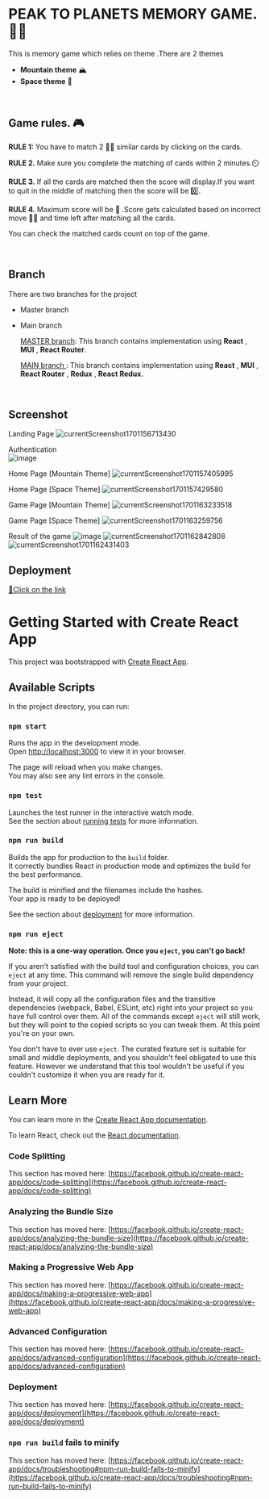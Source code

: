 # PEAK TO PLANETS MEMORY GAME. 🗻🌆
 This is memory game which relies on theme .There are 2 themes
-  **Mountain theme**  🏔️
-  **Space theme**    🌃
<br>

## Game rules. 🎮

  **RULE 1:** You have to match  2 🎴🎴 similar cards by clicking on the cards.
 
  **RULE 2.** Make sure you complete the matching of cards within 2 minutes.⏲️
  
  **RULE 3.** If all the cards are matched then the score will display.If you want to quit in the middle of matching then the score will be 0️⃣.
  
  **RULE 4.** Maximum score will be 💯 .Score gets calculated based on incorrect move 🙅‍♀️ and time left after matching all the cards.
  
  You can check the matched cards count on top of the game.

<br>

## Branch

There are two branches for the project 
- Master branch
- Main branch

  <ins>MASTER branch</ins>: This branch contains implementation using **React** , **MUI** , **React Router**.

  <ins>MAIN branch </ins>: This branch contains implementation using **React** , **MUI** , **React Router** , **Redux** , **React Redux**.

<br>

## Screenshot
  Landing Page 
![currentScreenshot1701156713430](https://github.com/LakshmiCel/peak_to_planets_memory_game/assets/146925327/f718271b-00ea-49e9-b11b-33b01af19852)
 
  Authentication <br>
![image](https://github.com/LakshmiCel/peak_to_planets_memory_game/assets/146925327/aeb71663-d8df-4212-936f-7dccba4b8650)

  Home Page [Mountain Theme]
![currentScreenshot1701157405995](https://github.com/LakshmiCel/peak_to_planets_memory_game/assets/146925327/fa25286f-be5b-47b5-91ad-045d038d9920)

  Home Page [Space Theme]
![currentScreenshot1701157429580](https://github.com/LakshmiCel/peak_to_planets_memory_game/assets/146925327/b00ac135-9705-44ee-9e76-1b2dff84efb0)

  Game Page [Mountain Theme]
![currentScreenshot1701163233518](https://github.com/LakshmiCel/peak_to_planets_memory_game/assets/146925327/aba06cae-e40c-4403-9b6e-67f761b43a63)

  Game Page [Space Theme]
![currentScreenshot1701163259756](https://github.com/LakshmiCel/peak_to_planets_memory_game/assets/146925327/dcc6c1d7-2b31-4347-9e0e-ddf0eea138dc)

  Result of the game
![image](https://github.com/LakshmiCel/peak_to_planets_memory_game/assets/146925327/505c7d23-9c8a-41d9-98ee-6985a7f85815)
![currentScreenshot1701162842808](https://github.com/LakshmiCel/peak_to_planets_memory_game/assets/146925327/95963bf7-48aa-42ec-ace0-7784e3822d96)
![currentScreenshot1701162431403](https://github.com/LakshmiCel/peak_to_planets_memory_game/assets/146925327/82f75ccf-373b-403f-9560-598f4921d08e)


## Deployment
[🔗Click on the link ](https://peak-to-planets-memory-game-poao.vercel.app/)

# Getting Started with Create React App

This project was bootstrapped with [Create React App](https://github.com/facebook/create-react-app).

## Available Scripts

In the project directory, you can run:

### `npm start`

Runs the app in the development mode.\
Open [http://localhost:3000](http://localhost:3000) to view it in your browser.

The page will reload when you make changes.\
You may also see any lint errors in the console.

### `npm test`

Launches the test runner in the interactive watch mode.\
See the section about [running tests](https://facebook.github.io/create-react-app/docs/running-tests) for more information.

### `npm run build`

Builds the app for production to the `build` folder.\
It correctly bundles React in production mode and optimizes the build for the best performance.

The build is minified and the filenames include the hashes.\
Your app is ready to be deployed!

See the section about [deployment](https://facebook.github.io/create-react-app/docs/deployment) for more information.

### `npm run eject`

**Note: this is a one-way operation. Once you `eject`, you can't go back!**

If you aren't satisfied with the build tool and configuration choices, you can `eject` at any time. This command will remove the single build dependency from your project.

Instead, it will copy all the configuration files and the transitive dependencies (webpack, Babel, ESLint, etc) right into your project so you have full control over them. All of the commands except `eject` will still work, but they will point to the copied scripts so you can tweak them. At this point you're on your own.

You don't have to ever use `eject`. The curated feature set is suitable for small and middle deployments, and you shouldn't feel obligated to use this feature. However we understand that this tool wouldn't be useful if you couldn't customize it when you are ready for it.

## Learn More

You can learn more in the [Create React App documentation](https://facebook.github.io/create-react-app/docs/getting-started).

To learn React, check out the [React documentation](https://reactjs.org/).

### Code Splitting

This section has moved here: [https://facebook.github.io/create-react-app/docs/code-splitting](https://facebook.github.io/create-react-app/docs/code-splitting)

### Analyzing the Bundle Size

This section has moved here: [https://facebook.github.io/create-react-app/docs/analyzing-the-bundle-size](https://facebook.github.io/create-react-app/docs/analyzing-the-bundle-size)

### Making a Progressive Web App

This section has moved here: [https://facebook.github.io/create-react-app/docs/making-a-progressive-web-app](https://facebook.github.io/create-react-app/docs/making-a-progressive-web-app)

### Advanced Configuration

This section has moved here: [https://facebook.github.io/create-react-app/docs/advanced-configuration](https://facebook.github.io/create-react-app/docs/advanced-configuration)

### Deployment

This section has moved here: [https://facebook.github.io/create-react-app/docs/deployment](https://facebook.github.io/create-react-app/docs/deployment)

### `npm run build` fails to minify

This section has moved here: [https://facebook.github.io/create-react-app/docs/troubleshooting#npm-run-build-fails-to-minify](https://facebook.github.io/create-react-app/docs/troubleshooting#npm-run-build-fails-to-minify)
